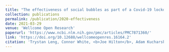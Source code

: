 ```yaml
---
title: "The effectiveness of social bubbles as part of a Covid-19 lockdown exit strategy, a modelling study"
collection: publications
permalink: /publication/2020-effectiveness
date: 2021-03-29
venue: 'Wellcome Open Research'
paperurl: 'https://www.ncbi.nlm.nih.gov/pmc/articles/PMC7871360/'
link: 'https://doi.org/10.12688/wellcomeopenres.16164.2'
citation: 'Trystan Leng, Connor White, <b>Joe Hilton</b>, Adam Kucharski, Lorenzo Pellis, Helena Stage, Nicholas G. Davies, Centre for Mathematical Modelling of Infectious Disease 2019 nCoV Working Group, Matt J. Keeling, Stefan Flasche. (2020) &quot;The effectiveness of social bubbles as part of a Covid-19 lockdown exit strategy, a modelling study.&quot; <i>Wellcome Open Research<\i> 2021, 5:213. doi:/10.12688/wellcomeopenres.16164.2'
---
```

